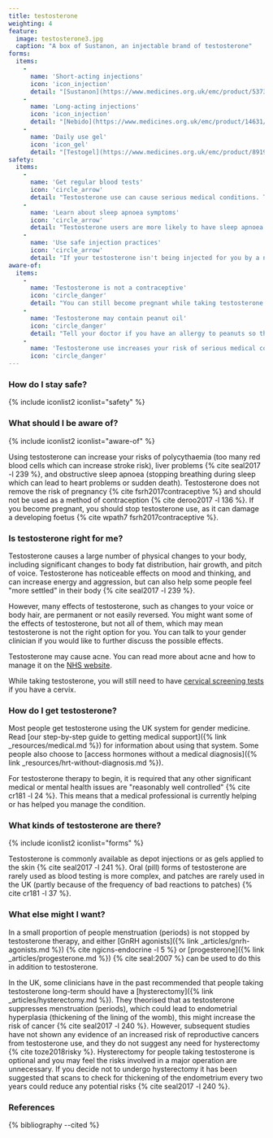 ```yaml
---
title: testosterone
weighting: 4
feature:
  image: testosterone3.jpg
  caption: "A box of Sustanon, an injectable brand of testosterone"
forms:
  items:
    - 
      name: 'Short-acting injections'
      icon: 'icon_injection' 
      detail: "[Sustanon](https://www.medicines.org.uk/emc/product/5373) costs around £5-6 for 2-4 weeks"
    - 
      name: 'Long-acting injections'
      icon: 'icon_injection' 
      detail: "[Nebido](https://www.medicines.org.uk/emc/product/14631/) costs around £100 for 3 months supply"
    - 
      name: 'Daily use gel'
      icon: 'icon_gel' 
      detail: "[Testogel](https://www.medicines.org.uk/emc/product/8919/) costs around £50 for 2 months supply"
safety:
  items:
    - 
      name: 'Get regular blood tests'
      icon: 'circle_arrow' 
      detail: "Testosterone use can cause serious medical conditions. To reduce your risk level, use testosterone under medical supervision with [regular blood testing](/resources/blood-testing/)."
    - 
      name: 'Learn about sleep apnoea symptoms'
      icon: 'circle_arrow'
      detail: "Testosterone users are more likely to have sleep apnoea. Learn about the [symptoms to watch out for](https://www.nhs.uk/conditions/sleep-apnoea/), and if you sleep in a room with someone else, you may wish to tell them too."
    - 
      name: 'Use safe injection practices'
      icon: 'circle_arrow'
      detail: "If your testosterone isn't being injected for you by a nurse or doctor, read the safety information on our [self-injection page](/resources/injections/)."
aware-of:
  items:
    - 
      name: 'Testosterone is not a contraceptive'
      icon: 'circle_danger' 
      detail: "You can still become pregnant while taking testosterone. You can read more about contraceptive options for people on testosterone on [the FSRH website](https://www.fsrh.org/Common/Uploaded%20files/documents/contraceptive-choices-and-sexual-health-for-transgender-non-binary-people-oct-2017.pdf). If you become pregnant testosterone use must be stopped."
    - 
      name: 'Testosterone may contain peanut oil'
      icon: 'circle_danger'
      detail: "Tell your doctor if you have an allergy to peanuts so they can choose a formulation of testosterone that does not contain peanut oil."
    - 
      name: 'Testosterone use increases your risk of serious medical conditions'
      icon: 'circle_danger'  
---
```


### How do I stay safe?

{% include iconlist2 iconlist="safety" %}

### What should I be aware of?

{% include iconlist2 iconlist="aware-of" %}

Using testosterone can increase your risks of polycythaemia (too many red blood cells which can increase stroke risk), liver problems {% cite seal2017 -l 239 %}, and obstructive sleep apnoea (stopping breathing during sleep which can lead to heart problems or sudden death). Testosterone does not remove the risk of pregnancy {% cite fsrh2017contraceptive %} and should not be used as a method of contraception {% cite deroo2017 -l 136 %}. If you become pregnant, you should stop testosterone use, as it can damage a developing foetus {% cite wpath7 fsrh2017contraceptive %}.

### Is testosterone right for me?

Testosterone causes a large number of physical changes to your body, including significant changes to body fat distribution, hair growth, and pitch of voice. Testosterone has noticeable effects on mood and thinking, and can increase energy and aggression, but can also help some people feel "more settled" in their body {% cite seal2017 -l 239 %}.

However, many effects of testosterone, such as changes to your voice or body hair, are permanent or not easily reversed. You might want some of the effects of testosterone, but not all of them, which may mean testosterone is not the right option for you. You can talk to your gender clinician if you would like to further discuss the possible effects.

Testosterone may cause acne. You can read more about acne and how to manage it on the [NHS website](https://www.nhs.uk/conditions/acne/). 

While taking testosterone, you will still need to have [cervical screening tests](https://www.nhs.uk/conditions/cervical-screening/) if you have a cervix.

### How do I get testosterone?

Most people get testosterone using the UK system for gender medicine. Read [our step-by-step guide to getting medical support]({% link _resources/medical.md %}) for information about using that system. Some people also choose to [access hormones without a medical diagnosis]({% link _resources/hrt-without-diagnosis.md %}).

For testosterone therapy to begin, it is required that any other significant medical or mental health issues are "reasonably well controlled" {% cite cr181 -l 24 %}. This means that a medical professional is currently helping or has helped you manage the condition.

### What kinds of testosterone are there?

{% include iconlist2 iconlist="forms" %}

Testosterone is commonly available as depot injections or as gels applied to the skin {% cite seal2017 -l 241 %}. Oral (pill) forms of testosterone are rarely used as blood testing is more complex, and patches  are rarely used in the UK (partly because of the frequency of bad reactions to patches) {% cite cr181 -l 37 %}.

### What else might I want?

In a small proportion of people menstruation (periods) is not stopped by testosterone therapy, and either [GnRH agonists]({% link _articles/gnrh-agonists.md %}) {% cite ngicns-endocrine -l 5 %} or [progesterone]({% link _articles/progesterone.md %}) {% cite seal:2007 %} can be used to do this in addition to testosterone.

In the UK, some clinicians have in the past recommended that people taking testosterone long-term should have a [hysterectomy]({% link _articles/hysterectomy.md %}). They theorised that as testosterone suppresses menstruation (periods), which could lead to endometrial hyperplasia (thickening of the lining of the womb), this might increase the risk of cancer {% cite seal2017 -l 240 %}. However, subsequent studies have not shown any evidence of an increased risk of reproductive cancers from testosterone use, and they do not suggest any need for hysterectomy {% cite toze2018risky %}. Hysterectomy for people taking testosterone is optional and you may feel the risks involved in a major operation are unnecessary. If you decide not to undergo hysterectomy it has been suggested that scans to check for thickening of the endometrium every two years could reduce any potential risks {% cite seal2017 -l 240 %}.

### References

{% bibliography --cited %}
